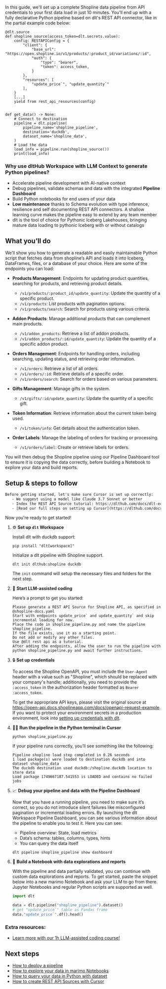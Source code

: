 In this guide, we'll set up a complete Shopline data pipeline from API credentials to your first data load in just 10 minutes. You'll end up with a fully declarative Python pipeline based on dlt's REST API connector, like in the partial example code below:

```python-outcome
@dlt.source
def shopline_source(access_token=dlt.secrets.value):
    config: RESTAPIConfig = {
        "client": {
            "base_url": "https://open.shopline.io/v1/products/:product_id/variations/:id",
            "auth": {
                "type": "bearer",
                "token": access_token,
            }
        },
        "resources": [
            "update_price`", "update_quantity`"
        ],
    }
    [...]
    yield from rest_api_resources(config)


def get_data() -> None:
    # Connect to destination
    pipeline = dlt.pipeline(
        pipeline_name='shopline_pipeline',
        destination='duckdb',
        dataset_name='shopline_data', 
    )
    # Load the data
    load_info = pipeline.run(shopline_source())
    print(load_info) 
```

### Why use dltHub Workspace with LLM Context to generate Python pipelines?

- Accelerate pipeline development with AI-native context
- Debug pipelines, validate schemas and data with the integrated **Pipeline Dashboard**
- Build Python notebooks for end users of your data
- **Low maintenance** thanks to Schema evolution with type inference, resilience and self documenting REST API connectors. A shallow learning curve makes the pipeline easy to extend by any team member
- dlt is the tool of choice for Pythonic Iceberg Lakehouses, bringing mature data loading to pythonic Iceberg with or without catalogs

## What you’ll do

We’ll show you how to generate a readable and easily maintainable Python script that fetches data from shopline’s API and loads it into Iceberg, DataFrames, files, or a database of your choice. Here are some of the endpoints you can load:

- **Products Management**: Endpoints for updating product quantities, searching for products, and retrieving product details.
  - `/v1/products/:product_id/update_quantity`: Update the quantity of a specific product.
  - `/v1/products`: List products with pagination options.
  - `/v1/products/search`: Search for products using various criteria.

- **Addon Products**: Manage additional products that can complement main products.
  - `/v1/addon_products`: Retrieve a list of addon products.
  - `/v1/addon_products/:id/update_quantity`: Update the quantity of a specific addon product.

- **Orders Management**: Endpoints for handling orders, including searching, updating status, and retrieving order information.
  - `/v1/orders`: Retrieve a list of all orders.
  - `/v1/orders/:id`: Retrieve details of a specific order.
  - `/v1/orders/search`: Search for orders based on various parameters.

- **Gifts Management**: Manage gifts in the system.
  - `/v1/gifts/:id/update_quantity`: Update the quantity of a specific gift.

- **Token Information**: Retrieve information about the current token being used.
  - `/v1/token/info`: Get details about the authentication token.

- **Order Labels**: Manage the labeling of orders for tracking or processing.
  - `/v1/orders/label`: Create or retrieve labels for orders.

You will then debug the Shopline pipeline using our Pipeline Dashboard tool to ensure it is copying the data correctly, before building a Notebook to explore your data and build reports.

## Setup & steps to follow

```default
Before getting started, let's make sure Cursor is set up correctly:
   - We suggest using a model like Claude 3.7 Sonnet or better
   - Index the REST API Source tutorial: https://dlthub.com/docs/dlt-ecosystem/verified-sources/rest_api/ and add it to context as **@dlt rest api**
   - [Read our full steps on setting up Cursor](https://dlthub.com/docs/dlt-ecosystem/llm-tooling/cursor-restapi#23-configuring-cursor-with-documentation)
```

Now you're ready to get started!

1. ⚙️ **Set up `dlt` Workspace**
    
    Install dlt with duckdb support:
    ```shell
    pip install "dlt[workspace]"
    ```

    Initialize a dlt pipeline with Shopline support.
    ```shell
    dlt init dlthub:shopline duckdb
    ```

    The `init` command will setup the necessary files and folders for the next step.
    
2. 🤠 **Start LLM-assisted coding**
    
    Here’s a prompt to get you started:
    
    ```prompt
    Please generate a REST API Source for Shopline API, as specified in @shopline-docs.yaml 
    Start with endpoints update_price` and update_quantity` and skip incremental loading for now. 
    Place the code in shopline_pipeline.py and name the pipeline shopline_pipeline. 
    If the file exists, use it as a starting point. 
    Do not add or modify any other files. 
    Use @dlt rest api as a tutorial. 
    After adding the endpoints, allow the user to run the pipeline with python shopline_pipeline.py and await further instructions.
    ```

    
3. 🔒 **Set up credentials** 
    
    To access the Shopline OpenAPI, you must include the `User-Agent` header with a value such as "Shopline", which should be replaced with your company's handle; additionally, you need to provide the `:access_token` in the authorization header formatted as `Bearer :access_token`.
    
    To get the appropriate API keys, please visit the original source at https://open-api.docs.shoplineapp.com/docs/openapi-request-example.
    If you want to protect your environment secrets in a production environment, look into [setting up credentials with dlt](https://dlthub.com/docs/walkthroughs/add_credentials).
    
4. 🏃‍♀️ **Run the pipeline in the Python terminal in Cursor**
    
    ```shell
    python shopline_pipeline.py
    ```
    
    If your pipeline runs correctly, you’ll see something like the following:
    
    ```shell
    Pipeline shopline load step completed in 0.26 seconds
    1 load package(s) were loaded to destination duckdb and into dataset shopline_data
    The duckdb destination used duckdb:/shopline.duckdb location to store data
    Load package 1749667187.541553 is LOADED and contains no failed jobs
    ```
    
5. 📈 **Debug your pipeline and data with the Pipeline Dashboard**

    Now that you have a running pipeline, you need to make sure it’s correct, so you do not introduce silent failures like misconfigured pagination or incremental loading errors. By launching the dlt Workspace Pipeline Dashboard, you can see various information about the pipeline to enable you to test it. Here you can see:
    - Pipeline overview: State, load metrics
    - Data’s schema: tables, columns, types, hints
    - You can query the data itself
    
    ```shell
    dlt pipeline shopline_pipeline show dashboard
    ```
    
6. 🐍 **Build a Notebook with data explorations and reports**

    With the pipeline and data partially validated, you can continue with custom data explorations and reports. To get started, paste the snippet below into a new marimo Notebook and ask your LLM to go from there. Jupyter Notebooks and regular Python scripts are supported as well.

    
    ```python
    import dlt

   data = dlt.pipeline("shopline_pipeline").dataset()
   # get "update_price`" table as Pandas frame
   data."update_price`".df().head()
    ```

### Extra resources:

- [Learn more with our 1h LLM-assisted coding course!](https://www.youtube.com/watch?v=GGid70rnJuM)

## Next steps

- [How to deploy a pipeline](https://dlthub.com/docs/walkthroughs/deploy-a-pipeline)
- [How to explore your data in marimo Notebooks](https://dlthub.com/docs/general-usage/dataset-access/marimo)
- [How to query your data in Python with dataset](https://dlthub.com/docs/general-usage/dataset-access/dataset)
- [How to create REST API Sources with Cursor](https://dlthub.com/docs/dlt-ecosystem/llm-tooling/cursor-restapi)
